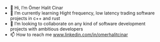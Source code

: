 - 👋 Hi, I’m Ömer Halit Cinar 
- 🌱 I’m currently learning Hight frequency, low latency trading software projects in c++ and rust
- 💞️ I’m looking to collaborate on any kind of software development projects with ambitious developers
- 📫 How to reach me www.linkedin.com/in/omerhalitcinar

<!---
omerhalid/omerhalid is a ✨ special ✨ repository because its `README.md` (this file) appears on your GitHub profile.
You can click the Preview link to take a look at your changes.
--->
